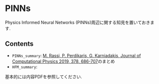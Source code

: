 # PINNs
Physics Informed Neural Networks (PINNs)周辺に関する知見を置いておきます. 

## Contents
- `PINNs_summary`: [M. Rassi, P. Perdikaris, G. Karniadakis, Journal of Computational Physics 2019, 378, 686-707](https://www.sciencedirect.com/science/article/pii/S0021999118307125)のまとめ
- `HFM_summary`: 

基本的には内容PDFを参照してください. 
